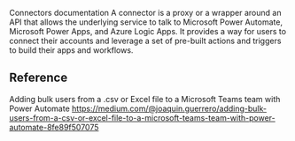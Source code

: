 


Connectors documentation
A connector is a proxy or a wrapper around an API that allows the underlying service to talk to Microsoft Power Automate, Microsoft Power Apps, and Azure Logic Apps. It provides a way for users to connect their accounts and leverage a set of pre-built actions and triggers to build their apps and workflows.


## Reference


Adding bulk users from a .csv or Excel file to a Microsoft Teams team with Power Automate
https://medium.com/@joaquin.guerrero/adding-bulk-users-from-a-csv-or-excel-file-to-a-microsoft-teams-team-with-power-automate-8fe89f507075

